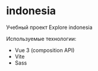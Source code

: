 # indonesia

Учебный проект Explore indonesia

Используемые технологии:

- Vue 3 (composition API)
- Vite
- Sass
